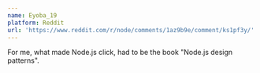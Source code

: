 ```yaml
---
name: Eyoba_19
platform: Reddit
url: 'https://www.reddit.com/r/node/comments/1az9b9e/comment/ks1pf3y/'
---
```


For me, what made Node.js click, had to be the book "Node.js design patterns".
